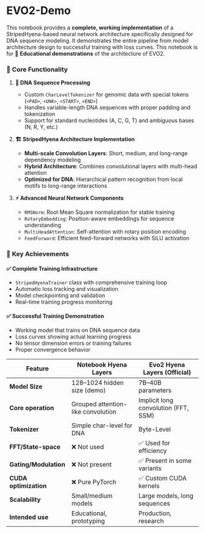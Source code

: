 # EVO2-Demo
This notebook provides a **complete, working implementation** of a StripedHyena-based neural network architecture specifically designed for DNA sequence modeling. It demonstrates the entire pipeline from model architecture design to successful training with loss curves. This notebook is for 📖 **Educational demonstrations** of the architecture of EVO2.

### 🔬 **Core Functionality**

1. **🧬 DNA Sequence Processing**
   - Custom `CharLevelTokenizer` for genomic data with special tokens (`<PAD>`, `<UNK>`, `<START>`, `<END>`)
   - Handles variable-length DNA sequences with proper padding and tokenization
   - Support for standard nucleotides (A, C, G, T) and ambiguous bases (N, R, Y, etc.)

2. **🏗️ StripedHyena Architecture Implementation**
   - **Multi-scale Convolution Layers**: Short, medium, and long-range dependency modeling
   - **Hybrid Architecture**: Combines convolutional layers with multi-head attention
   - **Optimized for DNA**: Hierarchical pattern recognition from local motifs to long-range interactions

3. **⚡ Advanced Neural Network Components**
   - `RMSNorm`: Root Mean Square normalization for stable training
   - `RotaryEmbedding`: Position-aware embeddings for sequence understanding
   - `MultiHeadAttention`: Self-attention with rotary position encoding
   - `FeedForward`: Efficient feed-forward networks with SiLU activation

### 🚀 **Key Achievements**

#### ✅ **Complete Training Infrastructure**
- `StripedHyenaTrainer` class with comprehensive training loop
- Automatic loss tracking and visualization
- Model checkpointing and validation
- Real-time training progress monitoring

#### ✅ **Successful Training Demonstration**
- Working model that trains on DNA sequence data
- Loss curves showing actual learning progress
- No tensor dimension errors or training failures
- Proper convergence behavior
  

| Feature               | Notebook Hyena Layers           | Evo2 Hyena Layers (Official)      |
|-----------------------|----------------------------------|------------------------------------|
| **Model Size**        | 128–1024 hidden size (demo)     | 7B–40B parameters                  |
| **Core operation**    | Grouped attention-like convolution | Implicit long convolution (FFT, SSM) |
| **Tokenizer**         | Simple char-level for DNA       | Byte-Level                         |
| **FFT/State-space**   | ❌ Not used                     | ✅ Used for efficiency             |
| **Gating/Modulation** | ❌ Not present                  | ✅ Present in some variants        |
| **CUDA optimization** | ❌ Pure PyTorch                 | ✅ Custom CUDA kernels             |
| **Scalability**       | Small/medium models             | Large models, long sequences       |
| **Intended use**      | Educational, prototyping        | Production, research               |
